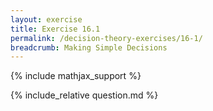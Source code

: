 ```yaml
---
layout: exercise
title: Exercise 16.1
permalink: /decision-theory-exercises/16-1/
breadcrumb: Making Simple Decisions
---
```


{% include mathjax_support %}

<div><i class="arrow-up loader" data-chapter="decision-theory-exercises" data-exercise="ex_1" data-rating="0"></i></div>
{% include_relative question.md %}
